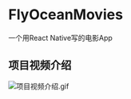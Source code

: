 # FlyOceanMovies

一个用React Native写的电影App

## 项目视频介绍

![项目视频介绍.gif](http://upload-images.jianshu.io/upload_images/6644906-f0462dc777d36ec2.gif?imageMogr2/auto-orient/strip)
